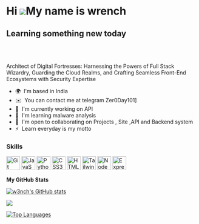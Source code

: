 Hi ![](https://user-images.githubusercontent.com/18350557/176309783-0785949b-9127-417c-8b55-ab5a4333674e.gif)My name is wrench
==============================================================================================================================

Learning something new today
----------------------------
<br>
<p align="center">

  </p>
  <br>
Architect of Digital Fortresses: Harnessing the Powers of Full Stack Wizardry, Guarding the Cloud Realms, and Crafting Seamless Front-End Ecosystems with Security Expertise

* 🌍  I'm based in India
* ✉️  You can contact me at telegram Zer0Day101]
*  🚀  I'm currently working on API
* 🧠  I'm learning malware analysis
* 🤝  I'm open to collaborating on Projects , Site ,API and Backend system
* ⚡  Learn everyday is my motto

### Skills


<p align="left">

<a href="https://git-scm.com/" target="_blank" rel="noreferrer"><img src="https://raw.githubusercontent.com/danielcranney/readme-generator/main/public/icons/skills/git-colored.svg" width="36" height="36" alt="Git" /></a>
<a href="https://developer.mozilla.org/en-US/docs/Web/JavaScript" target="_blank" rel="noreferrer"><img src="https://raw.githubusercontent.com/danielcranney/readme-generator/main/public/icons/skills/javascript-colored.svg" width="36" height="36" alt="JavaScript" /></a>
<a href="https://www.python.org/" target="_blank" rel="noreferrer"><img src="https://raw.githubusercontent.com/danielcranney/readme-generator/main/public/icons/skills/python-colored.svg" width="36" height="36" alt="Python" /></a>
<a href="https://www.w3.org/TR/CSS/#css" target="_blank" rel="noreferrer"><img src="https://raw.githubusercontent.com/danielcranney/readme-generator/main/public/icons/skills/css3-colored.svg" width="36" height="36" alt="CSS3" /></a>
<a href="https://developer.mozilla.org/en-US/docs/Glossary/HTML5" target="_blank" rel="noreferrer"><img src="https://raw.githubusercontent.com/danielcranney/readme-generator/main/public/icons/skills/html5-colored.svg" width="36" height="36" alt="HTML5" /></a>
<a href="https://tailwindcss.com/" target="_blank" rel="noreferrer"><img src="https://raw.githubusercontent.com/danielcranney/readme-generator/main/public/icons/skills/tailwindcss-colored.svg" width="36" height="36" alt="TailwindCSS" /></a>
<a href="https://nodejs.org/en/" target="_blank" rel="noreferrer"><img src="https://raw.githubusercontent.com/danielcranney/readme-generator/main/public/icons/skills/nodejs-colored.svg" width="36" height="36" alt="NodeJS" /></a>
<a href="https://expressjs.com/" target="_blank" rel="noreferrer"><img src="https://raw.githubusercontent.com/danielcranney/readme-generator/main/public/icons/skills/express-colored.svg" width="36" height="36" alt="Express" /></a>
</p>


<b>My GitHub Stats</b>

<a href="http://www.github.com/w3nch"><img src="https://github-readme-stats.vercel.app/api?username=w3nch&show_icons=true&hide=&count_private=true&title_color=a855f7&text_color=6366f1&icon_color=a855f7&bg_color=000000&hide_border=true&show_icons=true" alt="w3nch's GitHub stats" /></a>

<a href="http://www.github.com/w3nch"><img src="https://github-readme-streak-stats.herokuapp.com/?user=w3nch&stroke=6366f1&background=000000&ring=a855f7&fire=a855f7&currStreakNum=6366f1&currStreakLabel=a855f7&sideNums=6366f1&sideLabels=6366f1&dates=6366f1&hide_border=true" /></a>

<a href="https://github.com/w3nch" align="left"><img src="https://github-readme-stats.vercel.app/api/top-langs/?username=w3nch&langs_count=10&title_color=a855f7&text_color=6366f1&icon_color=a855f7&bg_color=000000&hide_border=true&locale=en&custom_title=Top%20%Languages" alt="Top Languages" /></a>
